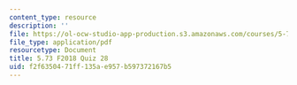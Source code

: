 ```yaml
---
content_type: resource
description: ''
file: https://ol-ocw-studio-app-production.s3.amazonaws.com/courses/5-73-quantum-mechanics-i-fall-2018/f2f6350471ff135ae957b597372167b5_MIT5_73F18_quiz28.pdf
file_type: application/pdf
resourcetype: Document
title: 5.73 F2018 Quiz 28
uid: f2f63504-71ff-135a-e957-b597372167b5
---
```

